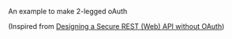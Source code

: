 An example to make 2-legged oAuth

(Inspired from [Designing a Secure REST (Web) API without OAuth](http://www.thebuzzmedia.com/designing-a-secure-rest-api-without-oauth-authentication/))